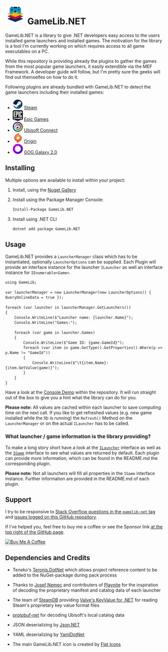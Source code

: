 ![GameLib.NET](Resources/GameLibNET-Logo-64px.png "GameLib.NET") 
GameLib.NET
======

GameLib.NET is a library to give .NET developers easy access to the users installed game launchers and installed games. The motivation for the library is a tool I'm currently working on which requires access to all game executables on a PC.

While this repository is providing already the plugins to gather the games from the most popular game launchers, it easily extendible via the MEF Framework. A developer guide will follow, but I'm pretty sure the geeks will find out themselfes on how to do it.

Following plugins are already bundled with GameLib.NET to detect the game launchers including their installed games:
- ![Steam](GameLib.Plugin/GameLib.Plugin.Steam/Resources/Logo32px.png) [Steam](GameLib.Plugin/GameLib.Plugin.Steam)
- ![Epic](GameLib.Plugin/GameLib.Plugin.Epic/Resources/Logo32px.png) [Epic Games](GameLib.Plugin/GameLib.Plugin.Epic)
- ![Ubisoft Connect](GameLib.Plugin/GameLib.Plugin.Ubisoft/Resources/Logo32px.png) [Ubisoft Connect](GameLib.Plugin/GameLib.Plugin.Ubisoft)
- ![Origin](GameLib.Plugin/GameLib.Plugin.Origin/Resources/Logo32px.png) [Origin](GameLib.Plugin/GameLib.Plugin.Origin)
- ![GOG Galaxy 2.0](GameLib.Plugin/GameLib.Plugin.Gog/Resources/Logo32px.png) [GOG Galaxy 2.0](GameLib.Plugin/GameLib.Plugin.Gog)

## Installing

Multiple options are available to install within your project:

1. Install, using the [Nuget Gallery](https://www.nuget.org/packages/GameLib.NET)

2. Install using the Package Manager Console: 
   ```ps
   Install-Package GameLib.NET 
   ```
3. Install using .NET CLI
   ```cmd
   dotnet add package GameLib.NET
   ```

## Usage

GameLib.NET provides a `LauncherManager` class which has to be instantiated, optionally `LauncherOptions` can be supplied. Each Plugin will provide an interface instance for the launcher `ILauncher` as well an interface instance for `IEnumerable<Game>`.

```CSharp
using GameLib;

var launcherManager = new LauncherManager(new LauncherOptions() { QueryOnlineData = true });

foreach (var launcher in launcherManager.GetLaunchers())
{
    Console.WriteLine($"Launcher name: {launcher.Name}");
    Console.WriteLine("Games:");

    foreach (var game in launcher.Games)
    {
        Console.WriteLine($"Game ID: {game.GameId}");
        foreach (var item in game.GetType().GetProperties().Where(p => p.Name != "GameId"))
        {
            Console.WriteLine($"\t{item.Name}: {item.GetValue(game)}");
        }
    }
}

```

Have a look at the [Console Demo](GameLib.Demo/GameLib.Demo.Console) within the repository. It will run straight out of the box to give you a hint what the library can do for you.

**Please note:** All values are cached within each launcher to save computing time on the next call. If you like to get refreshed values (e.g. new game installed while the lib is running) the `Refresh()` Method on the `LauncherManager` or on the actual `ILauncher` has to be called.


### What launcher / game information is the library providing?

To make a long story short have a look at the [`ILauncher`](GameLib.Core/ILauncher.cs) interface as well as the [`IGame`](GameLib.Core/IGame.cs) interface to see what values are returned by default. Each plugin can provide more information, which can be found in the README.md the corresponding plugin.

**Please note:** Not all launchers will fill all properties in the ``IGame`` interface instance. Further information are provided in the README.md of each plugin.

## Support

I try to be responsive to [Stack Overflow questions in the `gamelib-net` tag](https://stackoverflow.com/questions/tagged/gamelib-net) and [issues logged on this GitHub repository](https://github.com/tekgator/GameLib.NET/issues). 

If I've helped you, feel free to buy me a coffee or see the Sponsor link [at the top right of the GitHub page](https://github.com/tekgator/GameLib.NET).

<a href="https://www.buymeacoffee.com/tekgator" target="_blank"><img src="https://www.buymeacoffee.com/assets/img/custom_images/orange_img.png" alt="Buy Me A Coffee" style="height: 41px !important;width: 174px !important;box-shadow: 0px 3px 2px 0px rgba(190, 190, 190, 0.5) !important;-webkit-box-shadow: 0px 3px 2px 0px rgba(190, 190, 190, 0.5) !important;" ></a>

## Dependencies and Credits

- Teneko's [Teronis.DotNet](https://github.com/teneko/Teronis.DotNet/tree/develop/src/MSBuild/Packaging/ProjectBuildInPackage) which allows project reference content to be added to the NuGet-package during pack process
  
- Thanks to [Josef Nemec](https://github.com/JosefNemec) and contributers of [Playnite](https://github.com/JosefNemec/Playnite) for the inspiration of decoding the proprietary manifest and catalog data of each launcher 

- The team of [SteamDB](https://steamdb.info) providing [Valve's KeyValue for .NET](https://github.com/SteamDatabase/ValveKeyValue) for reading Steam's proprietary key value format files

- [protobuf-net](https://github.com/protobuf-net/protobuf-net) for decoding Ubisoft's local catalog data

- JSON deserializing by [Json.NET](https://www.newtonsoft.com/json)

- YAML deserializing by [YamlDotNet](https://github.com/aaubry/YamlDotNet)

- The main GameLib.NET icon is created by [Flat Icons](https://www.flaticon.com)
